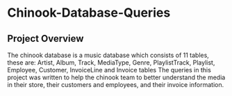 # Chinook-Database-Queries
## Project Overview
The chinook database is a music database which consists of 11 tables, these are:
Artist,
Album,
Track,
MediaType,
Genre,
PlaylistTrack,
Playlist,
Employee,
Customer,
InvoiceLine and
Invoice tables
The queries in this project was written to help the chinook team to better understand the media in their store, their customers and employees, and their invoice information.
